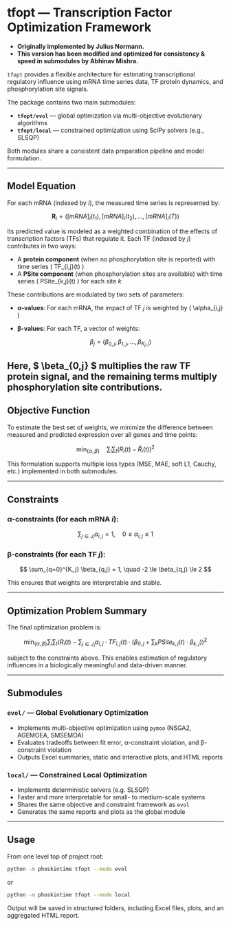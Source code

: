 # tfopt — Transcription Factor Optimization Framework

- **Originally implemented by Julius Normann.**
- **This version has been modified and optimized for consistency & speed in submodules by Abhinav Mishra.**

`tfopt` provides a flexible architecture for estimating transcriptional regulatory influence using mRNA time series
data, TF protein dynamics, and phosphorylation site signals.

The package contains two main submodules:

- **`tfopt/evol`** — global optimization via multi-objective evolutionary algorithms
- **`tfopt/local`** — constrained optimization using SciPy solvers (e.g., SLSQP)

Both modules share a consistent data preparation pipeline and model formulation.

---

## Model Equation

For each mRNA (indexed by *i*), the measured time series is represented by:

$$
\mathbf{R}_i = \left([mRNA]_i(t_1), [mRNA]_i(t_2), \dots, [mRNA]_i(T)\right)
$$

Its predicted value is modeled as a weighted combination of the effects of transcription factors (TFs) that regulate it.
Each TF (indexed by *j*) contributes in two ways:

- A **protein component** (when no phosphorylation site is reported) with time series \( TF_{i,j}(t) \)
- A **PSite component** (when phosphorylation sites are available) with time series \( PSite_{k,j}(t) \) for each site
  *k*

These contributions are modulated by two sets of parameters:

- **α-values**: For each mRNA, the impact of TF *j* is weighted by \( \alpha_{i,j} \)
- **β-values**: For each TF, a vector of weights:

  $$
  \beta_j = \left( \beta_{0,j}, \beta_{1,j}, \dots, \beta_{K_j,j} \right)
  $$

Here, $ \beta_{0,j} $ multiplies the raw TF protein signal, and the remaining terms multiply phosphorylation site
contributions.
---

## Objective Function

To estimate the best set of weights, we minimize the difference between measured and predicted expression over all genes
and time points:

$$
\min_{\{\alpha,\beta\}} \quad \sum_i \sum_t \left( R_i(t) - \hat{R}_i(t) \right)^2
$$

This formulation supports multiple loss types (MSE, MAE, soft L1, Cauchy, etc.) implemented in both submodules.

---

## Constraints

### α-constraints (for each mRNA *i*):

$$
\sum_{j \in J_i} \alpha_{i,j} = 1, \quad 0 \le \alpha_{i,j} \le 1
$$

### β-constraints (for each TF *j*):

$$
\sum_{q=0}^{K_j} \beta_{q,j} = 1, \quad -2 \le \beta_{q,j} \le 2
$$

This ensures that weights are interpretable and stable.

---

## Optimization Problem Summary

The final optimization problem is:

$$
\min_{\{\alpha,\beta\}} \sum_i \sum_t \left( R_i(t) - \sum_{j\in J_i} \alpha_{i,j} \cdot TF_{i,j}(t) \cdot \left( \beta_{0,j} + \sum_k PSite_{k,j}(t) \cdot \beta_{k,j} \right) \right)^2
$$

subject to the constraints above. This enables estimation of regulatory influences in a biologically meaningful and
data-driven manner.

---

## Submodules

### `evol/` — Global Evolutionary Optimization

- Implements multi-objective optimization using `pymoo` (NSGA2, AGEMOEA, SMSEMOA)
- Evaluates tradeoffs between fit error, α-constraint violation, and β-constraint violation
- Outputs Excel summaries, static and interactive plots, and HTML reports

### `local/` — Constrained Local Optimization

- Implements deterministic solvers (e.g. SLSQP)
- Faster and more interpretable for small- to medium-scale systems
- Shares the same objective and constraint framework as `evol`
- Generates the same reports and plots as the global module

---

## Usage

From one level top of project root:

```bash
python -m phoskintime tfopt --mode evol
```

or

```bash
python -m phoskintime tfopt --mode local
```

Output will be saved in structured folders, including Excel files, plots, and an aggregated HTML report.